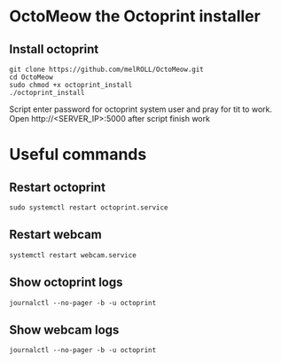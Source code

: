 # OctoMeow the Octoprint installer



## Install octoprint

```shell
git clone https://github.com/melROLL/OctoMeow.git
cd OctoMeow
sudo chmod +x octoprint_install
./octoprint_install
```

Script enter password for octoprint system user and pray for tit to work.
Open http://<SERVER_IP>:5000 after script finish work


# Useful commands

## Restart octoprint

```shell
sudo systemctl restart octoprint.service
```

## Restart webcam

```shell
systemctl restart webcam.service
```

## Show octoprint logs

```shell
journalctl --no-pager -b -u octoprint
```

## Show webcam logs

```shell
journalctl --no-pager -b -u octoprint
```
